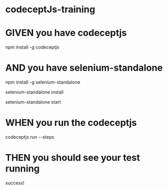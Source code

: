 # codeceptJs-training

# GIVEN you have codeceptjs
 npm install -g codeceptjs
# AND you have selenium-standalone
  npm install -g selenium-standalone
  
  selenium-standalone install
  
  selenium-standalone start
 # WHEN you run the codeceptjs
  codeceptjs run --steps
 # THEN you should see your test running
 success!

